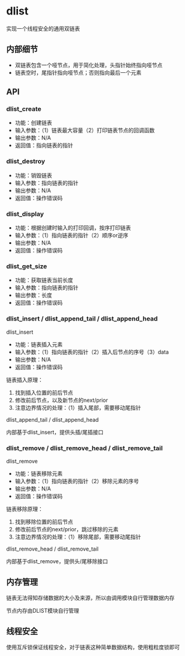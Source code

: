 # dlist

实现一个线程安全的通用双链表

## 内部细节

- 双链表包含一个哑节点，用于简化处理，头指针始终指向哑节点
- 链表空时，尾指针指向哑节点；否则指向最后一个元素

## API

### dlist_create

- 功能：创建链表
- 输入参数：（1）链表最大容量（2）打印链表节点的回调函数
- 输出参数：N/A
- 返回值：指向链表的指针

### dlist_destroy

- 功能：销毁链表
- 输入参数：指向链表的指针
- 输出参数：N/A
- 返回值：操作错误码

### dlist_display

- 功能：根据创建时输入的打印回调，按序打印链表
- 输入参数：（1）指向链表的指针（2）顺序or逆序
- 输出参数：N/A
- 返回值：操作错误码

### dlist_get_size

- 功能：获取链表当前长度
- 输入参数：指向链表的指针
- 输出参数：长度
- 返回值：操作错误码

### dlist_insert / dlist_append_tail / dlist_append_head

dlist_insert

- 功能：链表插入元素
- 输入参数：（1）指向链表的指针（2）插入后节点的序号（3）data
- 输出参数：N/A
- 返回值：操作错误码

链表插入原理：
1. 找到插入位置的前后节点
2. 修改前后节点，以及新节点的next/prior
3. 注意边界情况的处理：（1）插入尾部，需要移动尾指针

dlist_append_tail / dlist_append_head

内部基于dlist_insert，提供头插/尾插接口

### dlist_remove / dlist_remove_head / dlist_remove_tail

dlist_remove

- 功能：链表移除元素
- 输入参数：（1）指向链表的指针（2）移除元素的序号
- 输出参数：N/A
- 返回值：操作错误码

链表移除原理：
1. 找到移除位置的前后节点
2. 修改前后节点的next/prior，跳过移除的元素
3. 注意边界情况的处理：（1）移除尾部，需要移动尾指针

dlist_remove_head / dlist_remove_tail

内部基于dlist_remove，提供头/尾移除接口

## 内存管理

链表无法得知存储数据的大小及来源，所以由调用模块自行管理数据内存

节点内存由DLIST模块自行管理

## 线程安全

使用互斥锁保证线程安全，对于链表这种简单数据结构，使用粗粒度锁即可
